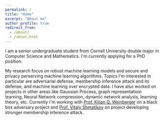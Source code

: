 ```yaml
---
permalink: /
title: "Home"
excerpt: "About me"
author_profile: true
redirect_from: 
  - /about/
  - /about.html
---
```


I am a senior undergraduate student from Cornell University double major in Computer Science and Mathematics. I'm currently applying for a PhD position.

My research focus on robust machine learning models and secure and privacy perserving machine learning algorithms. Topics I'm interested in particular are adversarial defense, membership inference attack and its defense, and machine learning over encrypted data. I have also worked on projects in other areas like Gaussian Process, graph representatioin learning, Neural Network compression, dynamic network analysis, learning theory, etc. Currently I'm working with [Prof. Kilian Q. Weinberger](https://www.cs.cornell.edu/~kilian/) on a black box adversary project and [Prof. Vitaly Shmatikov](https://www.cs.cornell.edu/~shmat/) on project developing stronger membership inference attack.
